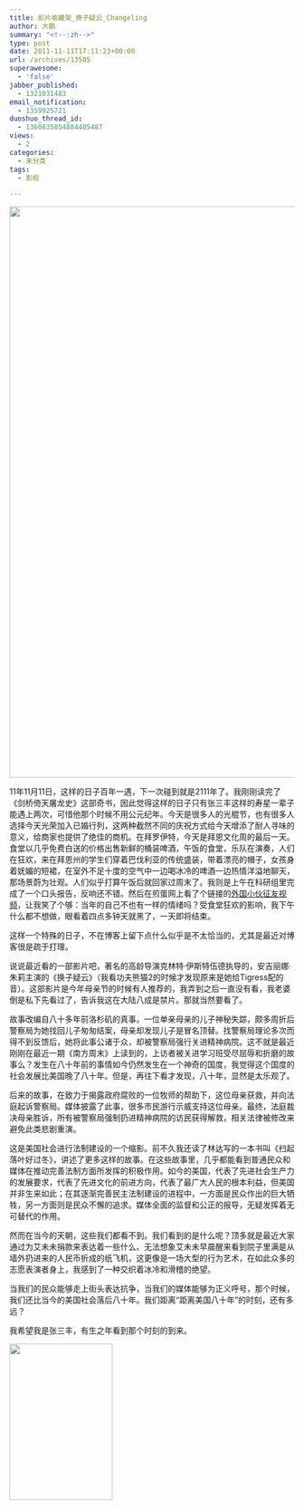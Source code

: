 ```yaml
---
title: 影片收藏架_换子疑云_Changeling
author: 大鹏
summary: "<!--:zh-->"
type: post
date: 2011-11-11T17:11:23+00:00
url: /archives/13585
superawesome:
  - 'false'
jabber_published:
  - 1321031483
email_notification:
  - 1359925721
duoshuo_thread_id:
  - 1360835854884405487
views:
  - 2
categories:
  - 未分类
tags:
  - 影视

---
```

<!--:zh-->

<img class="alignnone aligncenter" src="http://posters.7176.com/poster-pic/0824747/u7aWEHMqo_1233625547.jpg" alt="" width="700" height="1009" />

11年11月11日，这样的日子百年一遇，下一次碰到就是2111年了。我刚刚读完了《剑桥倚天屠龙史》这部奇书，因此觉得这样的日子只有张三丰这样的寿星一辈子能遇上两次，可惜他那个时候不用公元纪年。今天是很多人的光棍节，也有很多人选择今天光荣加入已婚行列，这两种截然不同的庆祝方式给今天增添了耐人寻味的意义，给商家也提供了绝佳的商机。在拜罗伊特，今天是拜恩文化周的最后一天。食堂以几乎免费白送的价格出售新鲜的桶装啤酒，午饭的食堂，乐队在演奏，人们在狂欢，来在拜恩州的学生们穿着巴伐利亚的传统盛装，带着漂亮的帽子，女孩身着妩媚的短裙，在室外不足十度的空气中一边喝冰冷的啤酒一边热情洋溢地聊天，那场景蔚为壮观。人们似乎打算午饭后就回家过周末了。我则是上午在科研组里完成了一个口头报告，反响还不错。然后在煎蛋网上看了个链接的[外国小伙征友视频][1]，让我笑了个够：当年的自己不也有一样的情绪吗？受食堂狂欢的影响，我下午什么都不想做，眼看着四点多钟天就黑了，一天即将结束。

这样一个特殊的日子，不在博客上留下点什么似乎是不太恰当的，尤其是最近对博客很是疏于打理。

说说最近看的一部影片吧，著名的高龄导演克林特·伊斯特伍德执导的，安吉丽娜·朱莉主演的《换子疑云》（我看功夫熊猫2的时候才发现原来是她给Tigress配的音）。这部影片是今年母亲节的时候有人推荐的，我弄到之后一直没有看，我老婆倒是私下先看过了，告诉我这在大陆八成是禁片。那就当然要看了。

故事改编自八十多年前洛杉矶的真事。一位单亲母亲的儿子神秘失踪，颇多周折后警察局为她找回儿子匆匆结案，母亲却发现儿子是冒名顶替。找警察局理论多次而得不到反馈后，她将此事公诸于众，却被警察局强行关进精神病院。这不就是最近刚刚在最近一期《南方周末》上读到的，上访者被关进学习班受尽屈辱和折磨的故事么？发生在八十年前的事情如今仍然发生在一个神奇的国度，我觉得这个国度的社会发展比美国晚了八十年。但是，再往下看才发现，八十年，显然是太乐观了。

后来的故事，在致力于揭露政府腐败的一位牧师的帮助下，这位母亲获救，并向法庭起诉警察局。媒体披露了此事，很多市民游行示威支持这位母亲。最终，法庭裁决母亲胜诉，所有被警察局强制扔进精神病院的访民获得解救，相关法律被修改来避免此类悲剧重演。

这是美国社会进行法制建设的一个缩影。前不久我还读了林达写的一本书叫《扫起落叶好过冬》，讲述了更多这样的故事。在这些故事里，几乎都能看到普通民众和媒体在推动完善法制方面所发挥的积极作用。如今的美国，代表了先进社会生产力的发展要求，代表了先进文化的前进方向，代表了最广大人民的根本利益，但美国并非生来如此；在其逐渐完善民主法制建设的进程中，一方面是民众作出的巨大牺牲，另一方面则是民众不懈的追求。媒体全面的监督和公正的报导，无疑发挥着无可替代的作用。

然而在当今的天朝，这些我们都看不到。我们看到的是什么呢？顶多就是最近大家通过为艾未未捐款来表达着一些什么。无法想象艾未未早晨醒来看到院子里满是从墙外扔进来的人民币折成的纸飞机，这更像是一场大型的行为艺术，在如此众多的志愿表演者身上，我感到了一种交织着冰冷和滑稽的绝望。

当我们的民众能够走上街头表达抗争，当我们的媒体能够为正义呼号，那个时候，我们还比当今的美国社会落后八十年。我们距离“距离美国八十年”的时刻，还有多远？

我希望我是张三丰，有生之年看到那个时刻的到来。

<img class="alignnone aligncenter" src="https://encrypted-tbn3.google.com/images?q=tbn:ANd9GcQEXMoDAnyqKjgaa3kXNi3goknFJoTrGuxU1FCpujgE02bI3OwS" alt="" width="182" height="276" /><!--:-->

 [1]: http://js.tudouui.com/bin/player2/opn_24.swf?iid=110904070&autoPlay=false&listType=0&rurl=&autostart=false&snap_pic=http%3A%2F%2Fi1.tdimg.com%2F110%2F904%2F070%2Fw.jpg&code=8XHtMSS35-M&tag=%E7%9B%B8%E4%BA%B2%2C%E7%BA%A6%E4%BC%9A%2C%E5%85%89%E6%A3%8D%E8%8A%82%2C%E6%82%B2%E5%89%A7%E5%95%8A%2C%E7%85%8E%E8%9B%8B&title=%E5%8F%B2%E4%B8%8A%E6%9C%80%E5%BC%B1%E7%9B%B8%E4%BA%B2%E8%87%AA%E6%88%91%E4%BB%8B%E7%BB%8D&mediaType=vi&totalTime=83820&hdType=1&hasPassword=0&nbps=1442697&nWidth=640&isOriginal=1&channelId=100&nHeight=480&banPublic=false
